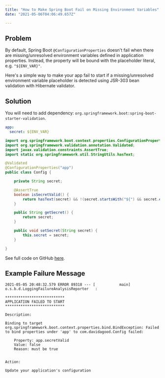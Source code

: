 ```yaml
---
title: "How to Make Spring Boot Fail on Missing Environment Variables" 
date: "2021-05-06T04:06:49.657Z"

---
```


## Problem

By default, Spring Boot `@ConfigurationProperties` doesn't fail when there are 
missing/unresolved environment variables defined in application properties. 
Instead, the property will be bound with the placeholder literal, e.g. `"${ENV_VAR}"`.

Here's a simple way to make your app fail to start if a missing/unresolved 
environment variable placeholder is detected using JSR-303 bean validation with 
Hibernate validator.

## Solution

You will need to add dependency: `org.springframework.boot:spring-boot-starter-validation`.

```yaml
app:
  secret: ${ENV_VAR}
```

```java
import org.springframework.boot.context.properties.ConfigurationProperties;
import org.springframework.validation.annotation.Validated;
import javax.validation.constraints.AssertTrue;
import static org.springframework.util.StringUtils.hasText;

@Validated
@ConfigurationProperties("app")
public class Config {

    private String secret;

    @AssertTrue
    boolean isSecretValid() {
        return hasText(secret) && !(secret.startsWith("${") && secret.endsWith("}"));
    }

    public String getSecret() {
        return secret;
    }

    public void setSecret(String secret) {
        this.secret = secret;
    }

}
```
See full code on GitHub [here](https://github.com/helloworldless/spring-boot-fail-missing-env-var).

## Example Failure Message

```text
2021-05-05 20:48:32.579 ERROR 89318 --- [           main] o.s.b.d.LoggingFailureAnalysisReporter   : 

***************************
APPLICATION FAILED TO START
***************************

Description:

Binding to target org.springframework.boot.context.properties.bind.BindException: Failed to bind properties under 'app' to com.davidagood.Config failed:

    Property: app.secretValid
    Value: false
    Reason: must be true


Action:

Update your application's configuration
```



